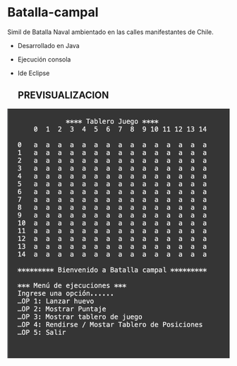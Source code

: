 # Batalla-campal
Simil de Batalla Naval ambientado en las calles manifestantes de Chile.
- Desarrollado en Java
- Ejecución consola
- Ide Eclipse

  ## PREVISUALIZACION

![PREVISUALIZACIÓN PROYECTO BATALLA CAMPAL ](screenshots/Tablero_1.png)
